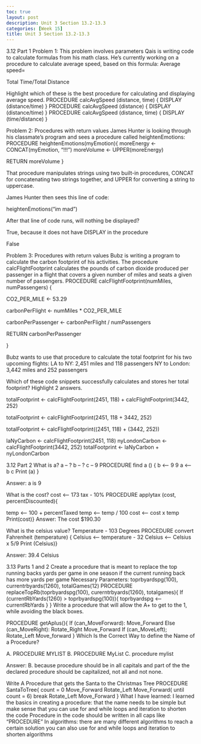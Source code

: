 ```yaml
---
toc: true
layout: post
description: Unit 3 Section 13.2-13.3
categories: [Week 15]
title: Unit 3 Section 13.2-13.3
---
```

3.12 Part 1 Problem 1: This problem involves parameters Qais is writing code to calculate formulas from his math class. He’s currently working on a procedure to calculate average speed, based on this formula: Average speed=

Total Time/Total Distance​

Highlight which of these is the best procedure for calculating and displaying average speed. PROCEDURE calcAvgSpeed (distance, time) { DISPLAY (distance/time) } PROCEDURE calcAvgSpeed (distance) { DISPLAY (distance/time) } PROCEDURE calcAvgSpeed (distance, time) { DISPLAY (time/distance) }

Problem 2: Procedures with return values James Hunter is looking through his classmate’s program and sees a procedure called heightenEmotions: PROCEDURE heightenEmotions(myEmotion){ moreEnergy ← CONCAT(myEmotion, “!!!”) moreVolume ← UPPER(moreEnergy)

RETURN moreVolume }

That procedure manipulates strings using two built-in procedures, CONCAT for concatenating two strings together, and UPPER for converting a string to uppercase.

James Hunter then sees this line of code:

heightenEmotions(“im mad”)

After that line of code runs, will nothing be displayed?

True, because it does not have DISPLAY in the procedure

False

Problem 3: Procedures with return values Bubz is writing a program to calculate the carbon footprint of his activities. The procedure calcFlightFootprint calculates the pounds of carbon dioxide produced per passenger in a flight that covers a given number of miles and seats a given number of passengers. PROCEDURE calcFlightFootprint(numMiles, numPassengers) {

CO2_PER_MILE ← 53.29

carbonPerFlight ← numMiles * CO2_PER_MILE

carbonPerPassenger ← carbonPerFlight / numPassengers

RETURN carbonPerPassenger

}

Bubz wants to use that procedure to calculate the total footprint for his two upcoming flights: LA to NY: 2,451 miles and 118 passengers NY to London: 3,442 miles and 252 passengers

Which of these code snippets successfully calculates and stores her total footprint? Highlight 2 answers.

totalFootprint ← calcFlightFootprint(2451, 118) + calcFlightFootprint(3442, 252)

totalFootprint ← calcFlightFootprint(2451, 118 + 3442, 252)

totalFootprint ← calcFlightFootprint((2451, 118) + (3442, 252))

laNyCarbon ← calcFlightFootprint(2451, 118) nyLondonCarbon ← calcFlightFootprint(3442, 252) totalFootprint ← laNyCarbon + nyLondonCarbon

3.12 Part 2 What is a? a – ? b – ? c – 9 PROCEDURE find a () { b <– 9 9 a <– b c Print (a) }

Answer: a is 9

What is the cost? cost ⟵ 173 tax - 10% PROCEDURE applytax (cost, percentDiscounted){

temp <– 100 + percentTaxed temp <– temp / 100 cost <– cost x temp Print(cost)} Answer: The cost $190.30

What is the celsius value? Temperature - 103 Degrees PROCEDURE convert Fahrenheit (temperature) { Celsius <– temperature - 32 Celsius <– Celsius x 5/9 Print (Celsius)}

Answer: 39.4 Celsius

3.13 Parts 1 and 2 Create a procedure that is meant to replace the top running backs yards per game in one season if the current running back has more yards per game Necessary Parameters: toprbyardspg(100), currentrbyards(1260), totalGames(12) PROCEDURE replaceTopRb(toprbyardspg(100), curerntrbyards(1260), totalgames){ If (currentRbYards(1260) > toprbyardspg(100)){ toprbyardspg <– currentRbYards } } Write a procedure that will allow the A+ to get to the 1, while avoiding the black boxes.

PROCEDURE getAplus(){ If (can_MoveForward): Move_Forward Else (can_MoveRight): Rotate_Right Move_Forward If (can_MoveLeft); Rotate_Left Move_forward } Which Is the Correct Way to define the Name of a Procedure?

A. PROCEDURE MYLIST B. PROCEDURE MyList C. procedure mylist

Answer: B. because procedure should be in all capitals and part of the the declared procedure should be capitalized, not all and not none.

Write A Procedure that gets the Santa to the Christmas Tree PROCEDURE SantaToTree{ count = 0 Move_Forward Rotate_Left Move_Forward( until count = 6) break Rotate_Left Move_Forward } What I have learned: I learned the basics in creating a procedure: that the name needs to be simple but make sense that you can use for and while loops and iteration to shorten the code Procedure in the code should be written in all caps like “PROCEDURE” In algorithms: there are many different algorithms to reach a certain solution you can also use for and while loops and iteration to shorten algorithms